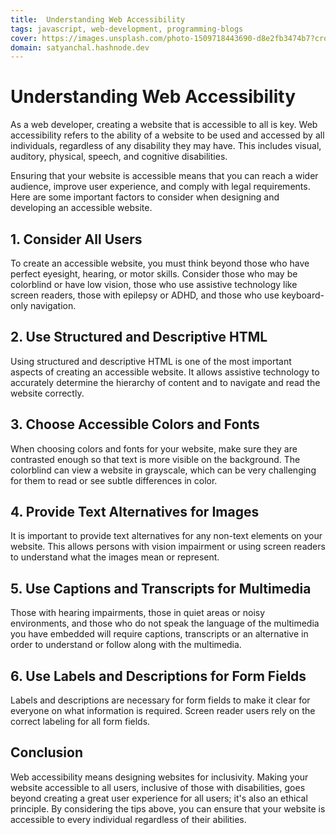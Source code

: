 ```yaml
---
title:  Understanding Web Accessibility
tags: javascript, web-development, programming-blogs
cover: https://images.unsplash.com/photo-1509718443690-d8e2fb3474b7?crop=entropy&cs=tinysrgb&fit=max&fm=jpg&ixid=MnwzNDExMjB8MHwxfHNlYXJjaHwxMnx8cHJvZ3JhbW1pbmd8ZW58MHx8fHwxNjc5MTc2Nzkx&ixlib=rb-4.0.3&q=80&w=1080
domain: satyanchal.hashnode.dev
--- 
```

# Understanding Web Accessibility

As a web developer, creating a website that is accessible to all is key. Web accessibility refers to the ability of a website to be used and accessed by all individuals, regardless of any disability they may have. This includes visual, auditory, physical, speech, and cognitive disabilities.

Ensuring that your website is accessible means that you can reach a wider audience, improve user experience, and comply with legal requirements. Here are some important factors to consider when designing and developing an accessible website.

## 1. Consider All Users

To create an accessible website, you must think beyond those who have perfect eyesight, hearing, or motor skills. Consider those who may be colorblind or have low vision, those who use assistive technology like screen readers, those with epilepsy or ADHD, and those who use keyboard-only navigation.

## 2. Use Structured and Descriptive HTML

Using structured and descriptive HTML is one of the most important aspects of creating an accessible website. It allows assistive technology to accurately determine the hierarchy of content and to navigate and read the website correctly.

## 3. Choose Accessible Colors and Fonts

When choosing colors and fonts for your website, make sure they are contrasted enough so that text is more visible on the background. The colorblind can view a website in grayscale, which can be very challenging for them to read or see subtle differences in color.

## 4. Provide Text Alternatives for Images

It is important to provide text alternatives for any non-text elements on your website. This allows persons with vision impairment or using screen readers to understand what the images mean or represent.

## 5. Use Captions and Transcripts for Multimedia

Those with hearing impairments, those in quiet areas or noisy environments, and those who do not speak the language of the multimedia you have embedded will require captions, transcripts or an alternative in order to understand or follow along with the multimedia.

## 6. Use Labels and Descriptions for Form Fields

Labels and descriptions are necessary for form fields to make it clear for everyone on what information is required. Screen reader users rely on the correct labeling for all form fields.

## Conclusion

Web accessibility means designing websites for inclusivity. Making your website accessible to all users, inclusive of those with disabilities, goes beyond creating a great user experience for all users; it's also an ethical principle. By considering the tips above, you can ensure that your website is accessible to every individual regardless of their abilities.
